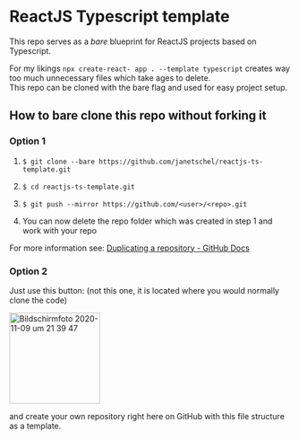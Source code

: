 # ReactJS Typescript template

This repo serves as a *bare* blueprint for ReactJS projects based on Typescript.

For my likings `npx create-react- app . --template typescript` creates way too much unnecessary files which take ages to delete.  
This repo can be cloned with the bare flag and used for easy project setup.

## How to bare clone this repo without forking it

### Option 1

1. `$ git clone --bare https://github.com/janetschel/reactjs-ts-template.git`

2. `$ cd reactjs-ts-template.git`

3. `$ git push --mirror https://github.com/<user>/<repo>.git`

4. You can now delete the repo folder which was created in step 1 and work with your repo

For more information see: [Duplicating a repository - GitHub Docs](https://docs.github.com/en/free-pro-team@latest/github/creating-cloning-and-archiving-repositories/duplicating-a-repository)


### Option 2

Just use this button: (not this one, it is located where you would normally clone the code)

<img width="162" alt="Bildschirmfoto 2020-11-09 um 21 39 47" src="https://user-images.githubusercontent.com/46886724/98593963-3e62b700-22d4-11eb-9896-c5a0f234de96.png">

and create your own repository right here on GitHub with this file structure as a template.
